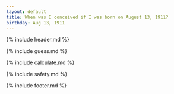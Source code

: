 ```yaml
---
layout: default
title: When was I conceived if I was born on August 13, 1911?
birthday: Aug 13, 1911
---
```


{% include header.md %}

{% include guess.md %}

{% include calculate.md %}

{% include safety.md %}

{% include footer.md %}



